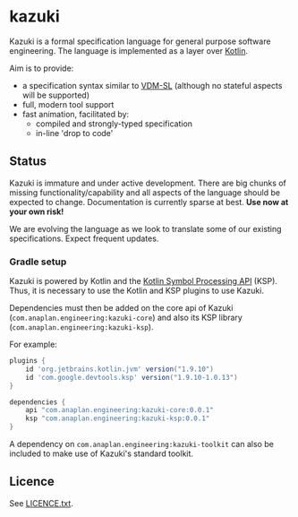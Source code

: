 # kazuki

Kazuki is a formal specification language for general purpose software engineering.
The language is implemented as a layer over [Kotlin](https://kotlinlang.org/).

Aim is to provide:
* a specification syntax similar to [VDM-SL](https://www.overturetool.org/languages/) (although no stateful aspects will be supported)
* full, modern tool support 
* fast animation, facilitated by:
  * compiled and strongly-typed specification  
  * in-line 'drop to code'

## Status

Kazuki is immature and under active development.
There are big chunks of missing functionality/capability and all aspects of the language should be expected to change.
Documentation is currently sparse at best.
**Use now at your own risk!**

We are evolving the language as we look to translate some of our existing specifications. 
Expect frequent updates.

### Gradle setup

Kazuki is powered by Kotlin and the [Kotlin Symbol Processing API](https://kotlinlang.org/docs/ksp-overview.html) (KSP).
Thus, it is necessary to use the Kotlin and KSP plugins to use Kazuki.

Dependencies must then be added on the core api of Kazuki (`com.anaplan.engineering:kazuki-core`) and also its KSP library (`com.anaplan.engineering:kazuki-ksp`).

For example:

```groovy
plugins {
    id 'org.jetbrains.kotlin.jvm' version("1.9.10")
    id 'com.google.devtools.ksp' version("1.9.10-1.0.13")
}

dependencies {
    api "com.anaplan.engineering:kazuki-core:0.0.1"
    ksp "com.anaplan.engineering:kazuki-ksp:0.0.1"
}
```

A dependency on `com.anaplan.engineering:kazuki-toolkit` can also be included to make use of Kazuki's standard toolkit. 

## Licence

See [LICENCE.txt](LICENCE.txt).